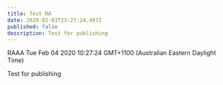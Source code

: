 ```yaml
---
title: Test RA
date: 2020-02-03T23:27:24.497Z
published: false
description: Test for publishing
---
```

RAAA Tue Feb 04 2020 10:27:24 GMT+1100 (Australian Eastern Daylight Time)

Test for publishing
